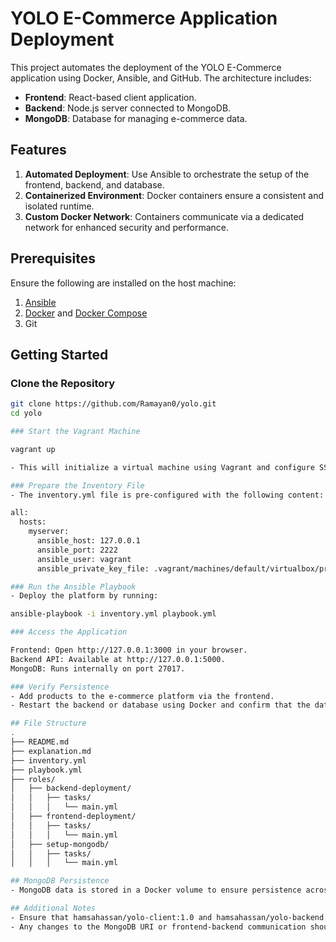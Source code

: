 # YOLO E-Commerce Application Deployment

This project automates the deployment of the YOLO E-Commerce application using Docker, Ansible, and GitHub. The architecture includes:

- **Frontend**: React-based client application.
- **Backend**: Node.js server connected to MongoDB.
- **MongoDB**: Database for managing e-commerce data.

## Features

1. **Automated Deployment**: Use Ansible to orchestrate the setup of the frontend, backend, and database.
2. **Containerized Environment**: Docker containers ensure a consistent and isolated runtime.
3. **Custom Docker Network**: Containers communicate via a dedicated network for enhanced security and performance.

## Prerequisites

Ensure the following are installed on the host machine:

1. [Ansible](https://docs.ansible.com/)
2. [Docker](https://www.docker.com/) and [Docker Compose](https://docs.docker.com/compose/)
3. Git

## Getting Started

### Clone the Repository

```bash
git clone https://github.com/Ramayan0/yolo.git
cd yolo

### Start the Vagrant Machine

vagrant up

- This will initialize a virtual machine using Vagrant and configure SSH access.

### Prepare the Inventory File
- The inventory.yml file is pre-configured with the following content:

all:
  hosts:
    myserver:
      ansible_host: 127.0.0.1
      ansible_port: 2222
      ansible_user: vagrant
      ansible_private_key_file: .vagrant/machines/default/virtualbox/private_key

### Run the Ansible Playbook
- Deploy the platform by running:

ansible-playbook -i inventory.yml playbook.yml

### Access the Application

Frontend: Open http://127.0.0.1:3000 in your browser.
Backend API: Available at http://127.0.0.1:5000.
MongoDB: Runs internally on port 27017.

### Verify Persistence
- Add products to the e-commerce platform via the frontend.
- Restart the backend or database using Docker and confirm that the data persists.

## File Structure
.
├── README.md
├── explanation.md
├── inventory.yml
├── playbook.yml
├── roles/
│   ├── backend-deployment/
│   │   ├── tasks/
│   │   │   └── main.yml
│   ├── frontend-deployment/
│   │   ├── tasks/
│   │   │   └── main.yml
│   ├── setup-mongodb/
│   │   ├── tasks/
│   │   │   └── main.yml

## MongoDB Persistence
- MongoDB data is stored in a Docker volume to ensure persistence across   container restarts. This is configured in the setup-mongodb role.

## Additional Notes
- Ensure that hamsahassan/yolo-client:1.0 and hamsahassan/yolo-backend:1.0 - - Docker images are up-to-date.
- Any changes to the MongoDB URI or frontend-backend communication should be - updated in the playbook and Docker environment variables.